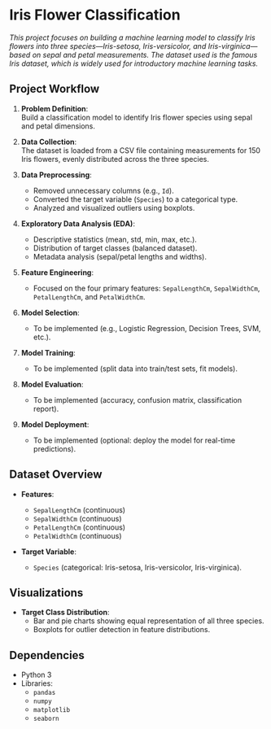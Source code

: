 # Iris Flower Classification

*This project focuses on building a machine learning model to classify Iris flowers into three species—Iris-setosa, Iris-versicolor, and Iris-virginica—based on sepal and petal measurements. The dataset used is the famous Iris dataset, which is widely used for introductory machine learning tasks.*

## Project Workflow

1. **Problem Definition**:  
   Build a classification model to identify Iris flower species using sepal and petal dimensions.

2. **Data Collection**:  
   The dataset is loaded from a CSV file containing measurements for 150 Iris flowers, evenly distributed across the three species.

3. **Data Preprocessing**:  
   - Removed unnecessary columns (e.g., `Id`).  
   - Converted the target variable (`Species`) to a categorical type.  
   - Analyzed and visualized outliers using boxplots.

4. **Exploratory Data Analysis (EDA)**:  
   - Descriptive statistics (mean, std, min, max, etc.).  
   - Distribution of target classes (balanced dataset).  
   - Metadata analysis (sepal/petal lengths and widths).

5. **Feature Engineering**:  
   - Focused on the four primary features: `SepalLengthCm`, `SepalWidthCm`, `PetalLengthCm`, and `PetalWidthCm`.

6. **Model Selection**:  
   - To be implemented (e.g., Logistic Regression, Decision Trees, SVM, etc.).

7. **Model Training**:  
   - To be implemented (split data into train/test sets, fit models).

8. **Model Evaluation**:  
   - To be implemented (accuracy, confusion matrix, classification report).

9. **Model Deployment**:  
   - To be implemented (optional: deploy the model for real-time predictions).

## Dataset Overview

- **Features**:  
  - `SepalLengthCm` (continuous)  
  - `SepalWidthCm` (continuous)  
  - `PetalLengthCm` (continuous)  
  - `PetalWidthCm` (continuous)  

- **Target Variable**:  
  - `Species` (categorical: Iris-setosa, Iris-versicolor, Iris-virginica).

## Visualizations

- **Target Class Distribution**:  
  - Bar and pie charts showing equal representation of all three species.  
  - Boxplots for outlier detection in feature distributions.

## Dependencies

- Python 3
- Libraries:  
  - `pandas`  
  - `numpy`  
  - `matplotlib`  
  - `seaborn`  
